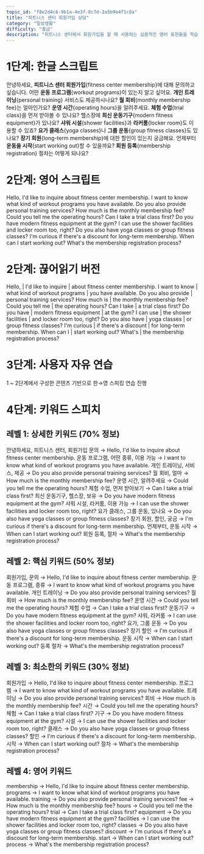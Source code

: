 ```yaml
---
topic_id: "f8e2d4c6-9b1a-4e3f-8c7d-2a5b9e4f1c8a"
title: "피트니스 센터 회원가입 상담"
category: "일상생활"
difficulty: "중급"
description: "피트니스 센터에서 회원가입을 할 때 사용하는 실용적인 영어 표현들을 학습합니다."
---
```


# 1단계: 한글 스크립트

안녕하세요, **피트니스 센터 회원가입**{fitness center membership}에 대해 문의하고 싶습니다.
어떤 **운동 프로그램**{workout programs}이 있는지 알고 싶어요.
**개인 트레이닝**{personal training} 서비스도 제공하시나요?
**월 회비**{monthly membership fee}는 얼마인가요?
**운영 시간**{operating hours}을 알려주세요.
**체험 수업**{trial class}을 먼저 받아볼 수 있나요?
헬스장에 **최신 운동기구**{modern fitness equipment}가 있나요?
**샤워 시설**{shower facilities}과 **라커룸**{locker room}도 이용할 수 있죠?
**요가 클래스**{yoga classes}나 **그룹 운동**{group fitness classes}도 있나요?
**장기 회원**{long-term membership}에 대한 할인이 있는지 궁금해요.
언제부터 **운동을 시작**{start working out}할 수 있을까요?
**회원 등록**{membership registration} 절차는 어떻게 되나요?

# 2단계: 영어 스크립트

Hello, I'd like to inquire about fitness center membership.
I want to know what kind of workout programs you have available.
Do you also provide personal training services?
How much is the monthly membership fee?
Could you tell me the operating hours?
Can I take a trial class first?
Do you have modern fitness equipment at the gym?
I can use the shower facilities and locker room too, right?
Do you also have yoga classes or group fitness classes?
I'm curious if there's a discount for long-term membership.
When can I start working out?
What's the membership registration process?

# 2단계: 끊어읽기 버전

Hello, | I'd like to inquire | about fitness center membership.
I want to know | what kind of workout programs | you have available.
Do you also provide | personal training services?
How much is | the monthly membership fee?
Could you tell me | the operating hours?
Can I take | a trial class first?
Do you have | modern fitness equipment | at the gym?
I can use | the shower facilities | and locker room too, right?
Do you also have | yoga classes | or group fitness classes?
I'm curious | if there's a discount | for long-term membership.
When can I | start working out?
What's | the membership registration process?

# 3단계: 사용자 자유 연습

1 ~ 2단계에서 구성한 콘텐츠 기반으로 한→영 스피킹 연습 진행

# 4단계: 키워드 스피치

## 레벨 1: 상세한 키워드 (70% 정보)

안녕하세요, 피트니스 센터, 회원가입 문의 → Hello, I'd like to inquire about fitness center membership.
운동 프로그램, 어떤 종류, 이용 가능 → I want to know what kind of workout programs you have available.
개인 트레이닝, 서비스, 제공 → Do you also provide personal training services?
월 회비, 얼마 → How much is the monthly membership fee?
운영 시간, 알려주세요 → Could you tell me the operating hours?
체험 수업, 먼저 받아보기 → Can I take a trial class first?
최신 운동기구, 헬스장, 보유 → Do you have modern fitness equipment at the gym?
샤워 시설, 라커룸, 이용 가능 → I can use the shower facilities and locker room too, right?
요가 클래스, 그룹 운동, 있나요 → Do you also have yoga classes or group fitness classes?
장기 회원, 할인, 궁금 → I'm curious if there's a discount for long-term membership.
언제부터, 운동 시작 → When can I start working out?
회원 등록, 절차 → What's the membership registration process?

## 레벨 2: 핵심 키워드 (50% 정보)

회원가입, 문의 → Hello, I'd like to inquire about fitness center membership.
운동 프로그램, 종류 → I want to know what kind of workout programs you have available.
개인 트레이닝 → Do you also provide personal training services?
월 회비 → How much is the monthly membership fee?
운영 시간 → Could you tell me the operating hours?
체험 수업 → Can I take a trial class first?
운동기구 → Do you have modern fitness equipment at the gym?
샤워, 라커룸 → I can use the shower facilities and locker room too, right?
요가, 그룹 운동 → Do you also have yoga classes or group fitness classes?
장기 할인 → I'm curious if there's a discount for long-term membership.
운동 시작 → When can I start working out?
등록 절차 → What's the membership registration process?

## 레벨 3: 최소한의 키워드 (30% 정보)

회원가입 → Hello, I'd like to inquire about fitness center membership.
프로그램 → I want to know what kind of workout programs you have available.
트레이닝 → Do you also provide personal training services?
회비 → How much is the monthly membership fee?
시간 → Could you tell me the operating hours?
체험 → Can I take a trial class first?
기구 → Do you have modern fitness equipment at the gym?
시설 → I can use the shower facilities and locker room too, right?
클래스 → Do you also have yoga classes or group fitness classes?
할인 → I'm curious if there's a discount for long-term membership.
시작 → When can I start working out?
절차 → What's the membership registration process?

## 레벨 4: 영어 키워드

membership → Hello, I'd like to inquire about fitness center membership.
programs → I want to know what kind of workout programs you have available.
training → Do you also provide personal training services?
fee → How much is the monthly membership fee?
hours → Could you tell me the operating hours?
trial → Can I take a trial class first?
equipment → Do you have modern fitness equipment at the gym?
facilities → I can use the shower facilities and locker room too, right?
classes → Do you also have yoga classes or group fitness classes?
discount → I'm curious if there's a discount for long-term membership.
start → When can I start working out?
process → What's the membership registration process?